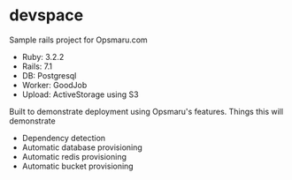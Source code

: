 # devspace

Sample rails project for Opsmaru.com

+ Ruby: 3.2.2
+ Rails: 7.1
+ DB: Postgresql
+ Worker: GoodJob
+ Upload: ActiveStorage using S3

Built to demonstrate deployment using Opsmaru's features. Things this will demonstrate

+ Dependency detection
+ Automatic database provisioning
+ Automatic redis provisioning
+ Automatic bucket provisioning